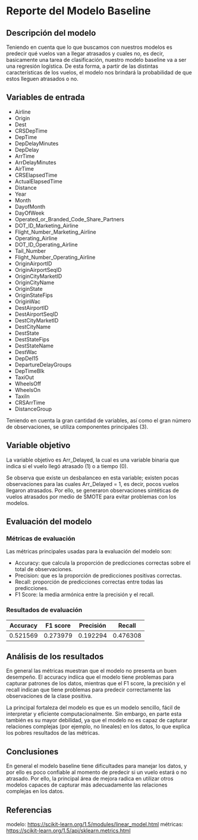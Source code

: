 # Reporte del Modelo Baseline

## Descripción del modelo

Teniendo en cuenta que lo que buscamos con nuestros modelos es predecir qué vuelos van a llegar atrasados y cuales no, es decir, basicamente una tarea de clasificación, nuestro modelo baseline va a ser una regresión logística. De esta forma, a partir de las distintas características de los vuelos, el modelo nos brindará la probabilidad de que estos lleguen atrasados o no.

## Variables de entrada

- Airline                   
- Origin
- Dest                 
- CRSDepTime         
- DepTime                  
- DepDelayMinutes          
- DepDelay            
- ArrTime         
- ArrDelayMinutes          
- AirTime                      
- CRSElapsedTime             
- ActualElapsedTime        
- Distance                 
- Year                    
- Month                       
- DayofMonth                 
- DayOfWeek                   
- Operated_or_Branded_Code_Share_Partners 
- DOT_ID_Marketing_Airline          
- Flight_Number_Marketing_Airline      
- Operating_Airline               
- DOT_ID_Operating_Airline        
- Tail_Number                    
- Flight_Number_Operating_Airline       
- OriginAirportID          
- OriginAirportSeqID      
- OriginCityMarketID        
- OriginCityName  
- OriginState                  
- OriginStateFips                
- OriginWac                   
- DestAirportID            
- DestAirportSeqID     
- DestCityMarketID           
- DestCityName        
- DestState                   
- DestStateFips            
- DestStateName                  
- DestWac                        
- DepDel15                
- DepartureDelayGroups         
- DepTimeBlk                
- TaxiOut                        
- WheelsOff                      
- WheelsOn                           
- TaxiIn                            
- CRSArrTime
- DistanceGroup

Teniendo en cuenta la gran cantidad de variables, así como el gran número de observaciones, se utiliza componentes principales (3).

## Variable objetivo

La variable objetivo es Arr_Delayed, la cual es una variable binaria que indica si el vuelo llegó atrasado (1) o a tiempo (0). 

Se observa que existe un desbalanceo en esta variable; existen pocas observaciones para las cuales Arr_Delayed = 1, es decir, pocos vuelos llegaron atrasados. Por ello, se generaron observaciones sintéticas de vuelos atrasados por medio de SMOTE para evitar problemas con los modelos.

## Evaluación del modelo

### Métricas de evaluación

Las métricas principales usadas para la evaluación del modelo son:
- Accuracy: que calcula la proporción de predicciones correctas sobre el total de observaciones.
- Precision: que es la proporción de predicciones positivas correctas.
- Recall: proporción de predicciones correctas entre todas las predicciones.
- F1 Score: la media armónica entre la precisión y el recall.

### Resultados de evaluación

| Accuracy | F1 score | Precisión | Recall|
|------|---------|-------|-------| 
| 0.521569 | 0.273979 | 0.192294 | 0.476308 |

## Análisis de los resultados

En general las métricas muestran que el modelo no presenta un buen desempeño. El accuracy indiica que el modelo tiene problemas para capturar patrones de los datos, mientras que el F1 score, la precisión y el recall indican que tiene problemas para predecir correctamente las observaciones de la clase positiva.

La principal fortaleza del modelo es que es un modelo sencillo, fácil de interpretar y eficiente computacionalmente. Sin embargo, en parte esta también es su mayor debilidad, ya que el modelo no es capaz de capturar relaciones complejas (por ejemplo, no lineales) en los datos, lo que explica los pobres resultados de las métricas.

## Conclusiones

En general el modelo baseline tiene dificultades para manejar los datos, y por ello es poco confiable al momento de predecir si un vuelo estará o no atrasado. Por ello, la principal área de mejora radica en utilizar otros modelos capaces de capturar más adecuadamente las relaciones complejas en los datos.

## Referencias

modelo: https://scikit-learn.org/1.5/modules/linear_model.html
métricas: https://scikit-learn.org/1.5/api/sklearn.metrics.html
